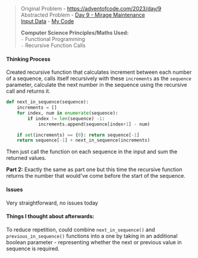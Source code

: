 > Original Problem - https://adventofcode.com/2023/day/9  
> Abstracted Problem - [Day 9 - Mirage Maintenance](/day-9/abstract_problem.md)  
> [Input Data](/day-9/input/input_day_09.txt) - [My Code](/day-9/day_9.py)
> 
> __Computer Science Principles/Maths Used:__  
> `-` Functional Programming  
> `-` Recursive Function Calls  

#### Thinking Process
Created recursive function that 
calculates increment between each number of a sequence, 
calls itself recursively with these `increments` as the `sequence` parameter, 
calculate the next number in the sequence using the recursive call 
and returns it.

```python
def next_in_sequence(sequence):
    increments = []
    for index, num in enumerate(sequence):
        if index != len(sequence) -1:
            increments.append(sequence[index+1] - num)

    if set(increments) == {0}: return sequence[-1]
    return sequence[-1] + next_in_sequence(increments)
```

Then just call the function on each sequence in the input and sum the returned values.


__Part 2:__
Exactly the same as part one but this time the recursive function returns the number that would've come before the start of the sequence.


#### Issues
Very straightforward, no issues today


#### Things I thought about afterwards:
To reduce repetition, could combine `next_in_sequence()` and `previous_in_sequence()` functions into a one by taking in an additional boolean parameter - representing whether the next or previous value in sequence is required.